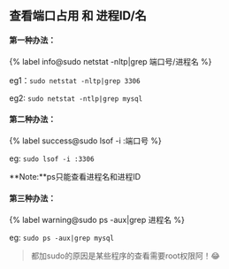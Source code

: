 ## 查看端口占用 和 进程ID/名

#### 第一种办法：

{% label info@sudo netstat -nltp|grep 端口号/进程名 %}

eg1：`sudo netstat -nltp|grep 3306`

eg2:   `sudo netstat -ntlp|grep mysql`

<!--more-->

#### 第二种办法：

{% label success@sudo lsof -i :端口号 %}

eg:   `sudo lsof -i :3306`

**Note:**ps只能查看进程名和进程ID

#### 第三种办法：

{% label warning@sudo ps -aux|grep 进程名 %}

eg:   `sudo ps -aux|grep mysql`

> 都加sudo的原因是某些程序的查看需要root权限阿！:joy:

